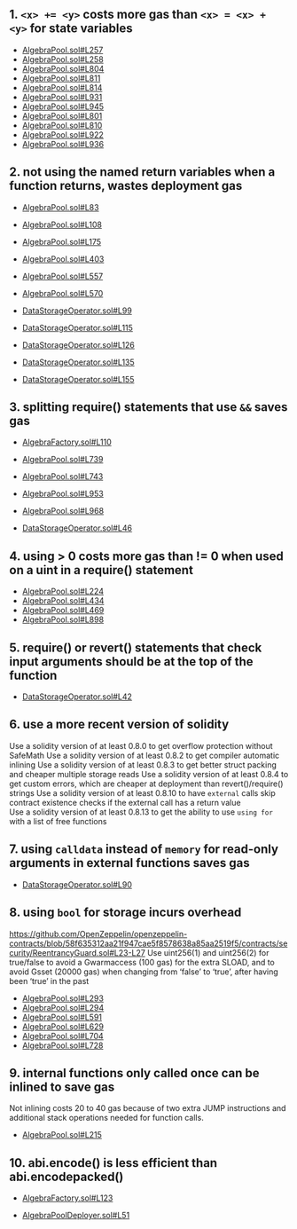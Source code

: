 ## 1. `<x> += <y>` costs more gas than `<x> = <x> + <y>` for state variables

- [AlgebraPool.sol#L257](https://github.com/code-423n4/2022-09-quickswap/blob/main/src/core/contracts/AlgebraPool.sol#L257)
- [AlgebraPool.sol#L258](https://github.com/code-423n4/2022-09-quickswap/blob/main/src/core/contracts/AlgebraPool.sol#L258)
- [AlgebraPool.sol#L804](https://github.com/code-423n4/2022-09-quickswap/blob/main/src/core/contracts/AlgebraPool.sol#L804)
- [AlgebraPool.sol#L811](https://github.com/code-423n4/2022-09-quickswap/blob/main/src/core/contracts/AlgebraPool.sol#L811)
- [AlgebraPool.sol#L814](https://github.com/code-423n4/2022-09-quickswap/blob/main/src/core/contracts/AlgebraPool.sol#L814)
- [AlgebraPool.sol#L931](https://github.com/code-423n4/2022-09-quickswap/blob/main/src/core/contracts/AlgebraPool.sol#L931)
- [AlgebraPool.sol#L945](https://github.com/code-423n4/2022-09-quickswap/blob/main/src/core/contracts/AlgebraPool.sol#L945)
- [AlgebraPool.sol#L801](https://github.com/code-423n4/2022-09-quickswap/blob/main/src/core/contracts/AlgebraPool.sol#L801)
- [AlgebraPool.sol#L810](https://github.com/code-423n4/2022-09-quickswap/blob/main/src/core/contracts/AlgebraPool.sol#L810)
- [AlgebraPool.sol#L922](https://github.com/code-423n4/2022-09-quickswap/blob/main/src/core/contracts/AlgebraPool.sol#L922)
- [AlgebraPool.sol#L936](https://github.com/code-423n4/2022-09-quickswap/blob/main/src/core/contracts/AlgebraPool.sol#L936)


## 2. not using the named return variables when a function returns, wastes deployment gas

- [AlgebraPool.sol#L83](https://github.com/code-423n4/2022-09-quickswap/blob/main/src/core/contracts/AlgebraPool.sol#L83)
- [AlgebraPool.sol#L108](https://github.com/code-423n4/2022-09-quickswap/blob/main/src/core/contracts/AlgebraPool.sol#L108)
- [AlgebraPool.sol#L175](https://github.com/code-423n4/2022-09-quickswap/blob/main/src/core/contracts/AlgebraPool.sol#L175)
- [AlgebraPool.sol#L403](https://github.com/code-423n4/2022-09-quickswap/blob/main/src/core/contracts/AlgebraPool.sol#L403)
- [AlgebraPool.sol#L557](https://github.com/code-423n4/2022-09-quickswap/blob/main/src/core/contracts/AlgebraPool.sol#L557)
- [AlgebraPool.sol#L570](https://github.com/code-423n4/2022-09-quickswap/blob/main/src/core/contracts/AlgebraPool.sol#L570)

- [DataStorageOperator.sol#L99](https://github.com/code-423n4/2022-09-quickswap/blob/main/src/core/contracts/DataStorageOperator.sol#L99)
- [DataStorageOperator.sol#L115](https://github.com/code-423n4/2022-09-quickswap/blob/main/src/core/contracts/DataStorageOperator.sol#L115)
- [DataStorageOperator.sol#L126](https://github.com/code-423n4/2022-09-quickswap/blob/main/src/core/contracts/DataStorageOperator.sol#L126)
- [DataStorageOperator.sol#L135](https://github.com/code-423n4/2022-09-quickswap/blob/main/src/core/contracts/DataStorageOperator.sol#L135)
- [DataStorageOperator.sol#L155](https://github.com/code-423n4/2022-09-quickswap/blob/main/src/core/contracts/DataStorageOperator.sol#L155)


## 3. splitting require() statements that use `&&` saves gas

- [AlgebraFactory.sol#L110](https://github.com/code-423n4/2022-09-quickswap/blob/main/src/core/contracts/AlgebraFactory.sol#L110)

- [AlgebraPool.sol#L739](https://github.com/code-423n4/2022-09-quickswap/blob/main/src/core/contracts/AlgebraPool.sol#L739)
- [AlgebraPool.sol#L743](https://github.com/code-423n4/2022-09-quickswap/blob/main/src/core/contracts/AlgebraPool.sol#L743)
- [AlgebraPool.sol#L953](https://github.com/code-423n4/2022-09-quickswap/blob/main/src/core/contracts/AlgebraPool.sol#L953)
- [AlgebraPool.sol#L968](https://github.com/code-423n4/2022-09-quickswap/blob/main/src/core/contracts/AlgebraPool.sol#L968)

- [DataStorageOperator.sol#L46](https://github.com/code-423n4/2022-09-quickswap/blob/main/src/core/contracts/DataStorageOperator.sol#L46)


## 4. using > 0 costs more gas than != 0 when used on a uint in a require() statement

- [AlgebraPool.sol#L224](https://github.com/code-423n4/2022-09-quickswap/blob/main/src/core/contracts/AlgebraPool.sol#L224)
- [AlgebraPool.sol#L434](https://github.com/code-423n4/2022-09-quickswap/blob/main/src/core/contracts/AlgebraPool.sol#L434)
- [AlgebraPool.sol#L469](https://github.com/code-423n4/2022-09-quickswap/blob/main/src/core/contracts/AlgebraPool.sol#L469)
- [AlgebraPool.sol#L898](https://github.com/code-423n4/2022-09-quickswap/blob/main/src/core/contracts/AlgebraPool.sol#L898)

## 5. require() or revert() statements that check input arguments should be at the top of the function

- [DataStorageOperator.sol#L42](https://github.com/code-423n4/2022-09-quickswap/blob/main/src/core/contracts/DataStorageOperator.sol#L42)


## 6. use a more recent version of solidity

Use a solidity version of at least 0.8.0 to get overflow protection without SafeMath
Use a solidity version of at least 0.8.2 to get compiler automatic inlining
Use a solidity version of at least 0.8.3 to get better struct packing and cheaper multiple storage reads
Use a solidity version of at least 0.8.4 to get custom errors, which are cheaper at deployment than revert()/require() strings
Use a solidity version of at least 0.8.10 to have `external` calls skip contract existence checks if the external call has a return value	
Use a solidity version of at least 0.8.13 to get the ability to use `using for` with a list of free functions


## 7. using `calldata` instead of `memory` for read-only arguments in external functions saves gas

- [DataStorageOperator.sol#L90](https://github.com/code-423n4/2022-09-quickswap/blob/main/src/core/contracts/DataStorageOperator.sol#L90)


## 8. using `bool` for storage incurs overhead

https://github.com/OpenZeppelin/openzeppelin-contracts/blob/58f635312aa21f947cae5f8578638a85aa2519f5/contracts/security/ReentrancyGuard.sol#L23-L27
Use uint256(1) and uint256(2) for true/false to avoid a Gwarmaccess (100 gas) for the extra SLOAD, and to avoid Gsset (20000 gas) when changing from ‘false’ to ‘true’, after having been ‘true’ in the past

- [AlgebraPool.sol#L293](https://github.com/code-423n4/2022-09-quickswap/blob/main/src/core/contracts/AlgebraPool.sol#L293)
- [AlgebraPool.sol#L294](https://github.com/code-423n4/2022-09-quickswap/blob/main/src/core/contracts/AlgebraPool.sol#L294)
- [AlgebraPool.sol#L591](https://github.com/code-423n4/2022-09-quickswap/blob/main/src/core/contracts/AlgebraPool.sol#L591)
- [AlgebraPool.sol#L629](https://github.com/code-423n4/2022-09-quickswap/blob/main/src/core/contracts/AlgebraPool.sol#L629)
- [AlgebraPool.sol#L704](https://github.com/code-423n4/2022-09-quickswap/blob/main/src/core/contracts/AlgebraPool.sol#L704)
- [AlgebraPool.sol#L728](https://github.com/code-423n4/2022-09-quickswap/blob/main/src/core/contracts/AlgebraPool.sol#L728)


## 9. internal functions only called once can be inlined to save gas

Not inlining costs 20 to 40 gas because of two extra JUMP instructions and additional stack operations needed for function calls.

- [AlgebraPool.sol#L215](https://github.com/code-423n4/2022-09-quickswap/blob/main/src/core/contracts/AlgebraPool.sol#L215)


## 10. abi.encode() is less efficient than abi.encodepacked()

- [AlgebraFactory.sol#L123](https://github.com/code-423n4/2022-09-quickswap/blob/main/src/core/contracts/AlgebraFactory.sol#L123)

- [AlgebraPoolDeployer.sol#L51](https://github.com/code-423n4/2022-09-quickswap/blob/main/src/core/contracts/AlgebraPoolDeployer.sol#L51)
